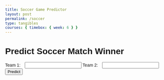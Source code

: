 ```yaml
---
title: Soccer Game Predictor
layout: post
permalink: /soccer
type: tangibles
courses: { timebox: { week: 6 } }
---
```

<html lang="en">
<head>
    <meta charset="UTF-8">
    <meta name="viewport" content="width=device-width, initial-scale=1.0">
    <title>Soccer Winner Prediction</title>
    <style>
        body { font-family: Arial, sans-serif; }
        form { margin-bottom: 20px; }
        label { margin-right: 10px; }
        #predictionResult { margin-top: 20px; }
    </style>
</head>
<body>
    <h1>Predict Soccer Match Winner</h1>
    <form id="predictionForm">
        <label for="team1">Team 1:</label>
        <input type="text" id="team1" name="team1" required>
        <label for="team2">Team 2:</label>
        <input type="text" id="team2" name="team2" required>
        <button type="submit">Predict</button>
    </form>
    <div id="predictionResult"></div>
    <script>
        document.getElementById('predictionForm').addEventListener('submit', function(e) {
            e.preventDefault();
            // Fetch form data
            const team1 = document.getElementById('team1').value;
            const team2 = document.getElementById('team2').value;
            // Create the request payload
            const data = JSON.stringify({ team1: team1, team2: team2 });
            // Make the API request
            fetch('http://localhost:8086/api/soccer/predict', {
                method: 'POST',
                headers: {
                    'Content-Type': 'application/json',
                },
                body: data,
            })
            .then(response => response.json())
            .then(data => {
                const resultDiv = document.getElementById('predictionResult');
                if(data.error) {
                    resultDiv.innerHTML = `<p>Error: ${data.error}</p>`;
                } else {
                    resultDiv.innerHTML = `<p>Chance of winning:<br> ${team1}: ${data[team1].toFixed(2)}%<br> ${team2}: ${data[team2].toFixed(2)}%</p>`;
                }
            })
            .catch((error) => {
                console.error('Error:', error);
                document.getElementById('predictionResult').innerHTML = `<p>An error occurred while predicting.</p>`;
            });
        });
    </script>
</body>
</html>
